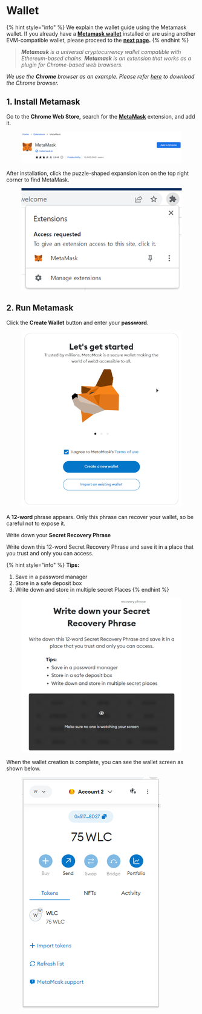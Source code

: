 # Wallet

{% hint style="info" %}
We explain the wallet guide using the Metamask wallet. If you already have a [**Metamask wallet**](https://metamask.io/) installed or are using another EVM-compatible wallet, please proceed to the [**next page**](network.md#other-wallets)**.**
{% endhint %}

> _**Metamask** is a universal cryptocurrency wallet compatible with Ethereum-based chains. **Metamask** is an extension that works as a plugin for Chrome-based web browsers._

_We use the **Chrome** browser as an example. Please refer_ [_here_](https://www.google.com/chrome) _to download the Chrome browser._



## 1. Install Metamask

Go to the **Chrome Web Store,** search for the [**MetaMask**](https://chrome.google.com/webstore/detail/metamask/nkbihfbeogaeaoehlefnkodbefgpgknn) extension, and add it.

<figure><img src="../../.gitbook/assets/image (2).png" alt=""><figcaption></figcaption></figure>

After installation, click the puzzle-shaped expansion icon on the top right corner to find MetaMask.

<figure><img src="../../.gitbook/assets/image (1) (1) (1) (1).png" alt=""><figcaption></figcaption></figure>

## 2.  Run Metamask

Click the **Create Wallet** button and enter your **password**.

<figure><img src="../../.gitbook/assets/그림2.png" alt=""><figcaption></figcaption></figure>

A **12-word** phrase appears. Only this phrase can recover your wallet, so be careful not to expose it.

Write down your **Secret Recovery Phrase**

Write down this 12-word Secret Recovery Phrase and save it in a place that you trust and only you can access.

{% hint style="info" %}
**Tips:**

1. Save in a password manager
2. Store in a safe deposit box
3. Write down and store in multiple secret Places
{% endhint %}

<figure><img src="../../.gitbook/assets/image (5) (1).png" alt="" width="563"><figcaption></figcaption></figure>

When the wallet creation is complete, you can see the wallet screen as shown below.



<figure><img src="../../.gitbook/assets/그림1 (1).png" alt=""><figcaption></figcaption></figure>



